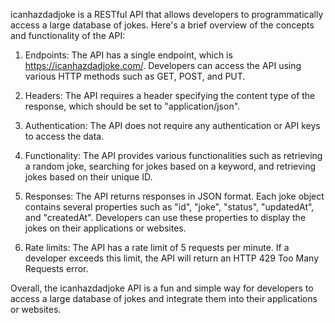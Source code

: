 icanhazdadjoke is a RESTful API that allows developers to programmatically access a large database of jokes. Here's a brief overview of the concepts and functionality of the API:

1. Endpoints: The API has a single endpoint, which is https://icanhazdadjoke.com/. Developers can access the API using various HTTP methods such as GET, POST, and PUT.

2. Headers: The API requires a header specifying the content type of the response, which should be set to "application/json".

3. Authentication: The API does not require any authentication or API keys to access the data.

4. Functionality: The API provides various functionalities such as retrieving a random joke, searching for jokes based on a keyword, and retrieving jokes based on their unique ID.

5. Responses: The API returns responses in JSON format. Each joke object contains several properties such as "id", "joke", "status", "updatedAt", and "createdAt". Developers can use these properties to display the jokes on their applications or websites.

6. Rate limits: The API has a rate limit of 5 requests per minute. If a developer exceeds this limit, the API will return an HTTP 429 Too Many Requests error.

Overall, the icanhazdadjoke API is a fun and simple way for developers to access a large database of jokes and integrate them into their applications or websites.